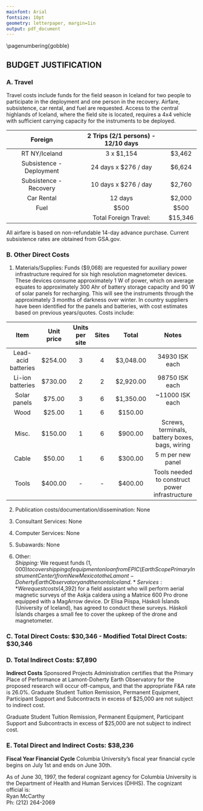 ```yaml
---
mainfont: Arial
fontsize: 10pt
geometry: letterpaper, margin=1in
output: pdf_document
---
```

\pagenumbering{gobble}

## BUDGET JUSTIFICATION

### A. Travel

Travel costs include funds for the field season in Iceland for two people to participate in the deployment and one person in the recovery. Airfare, subsistence, car rental, and fuel are requested. Access to the central highlands of Iceland, where the field site is located, requires a 4x4 vehicle with sufficient carrying capacity for the instruments to be deployed.

|          Foreign         | 2 Trips (2/1 persons) - 12/10 days |         |
|:------------------------:|:----------------------------------:|:-------:|
|            RT NY/Iceland |                         3 x $1,154 |  $3,462 |
| Subsistence - Deployment |               24 days x $276 / day |  $6,624 |
|   Subsistence - Recovery |               10 days x $276 / day |  $2,760 |
|               Car Rental |                            12 days |  $2,000 |
|                     Fuel |                               $500 |    $500 |
|                          |              Total Foreign Travel: | $15,346 |

All airfare is based on non-refundable 14-day advance purchase. Current subsistence rates are obtained from GSA.gov.

### B. Other Direct Costs

1. Materials/Supplies: Funds ($9,068) are requested for auxiliary power infrastructure required for six high resolution magnetometer devices. These devices consume approximately 1 W of power, which on average equates to approximately 300 Ahr of battery storage capacity and 90 W of solar panels for recharging. This will see the instruments through the approximately 3 months of darkness over winter. In country suppliers have been identified for the panels and batteries, with cost estimates based on previous years/quotes. Costs include:

|          Item         | Unit price | Units per site | Sites |   Total   |                      Notes                     |
|:---------------------:|:----------:|:--------------:|:-----:|:---------:|:----------------------------------------------:|
|   Lead-acid batteries |    $254.00 |              3 |     4 | $3,048.00 |                 34930 ISK each                 |
|      Li-ion batteries |    $730.00 |              2 |     2 | $2,920.00 |                 98750 ISK each                 |
|          Solar panels |     $75.00 |              3 |     6 | $1,350.00 |                 ~11000 ISK each                |
|                  Wood |     $25.00 |              1 |     6 |   $150.00 |                                                |
|                 Misc. |    $150.00 |              1 |     6 |   $900.00 | Screws, terminals, battery boxes, bags, wiring |
|                 Cable |     $50.00 |              1 |     6 |   $300.00 | 5 m per new panel                              |
|                 Tools |    $400.00 |              - |     - |   $400.00 | Tools needed to construct power infrastructure |

2. Publication costs/documentation/dissemination: None

3. Consultant Services: None

4. Computer Services: None

5. Subawards: None

6. Other:  
    *Shipping:* We request funds ($1,000) to cover shipping of equipment on loan from EPIC (EarthScope Primary Instrument Center) from New Mexico to the Lamont-Doherty Earth Observatory and then on to Iceland.  
    *Services:* We request costs ($4,392) for a field assistant who will perform aerial magnetic surveys of the Askja caldera using a Matrice 600 Pro drone equipped with a MagArrow device. Dr Elisa Piispa, Háskoli Íslands (University of Iceland), has agreed to conduct these surveys. Háskoli Íslands charges a small fee to cover the upkeep of the drone and magnetometer.

### C. Total Direct Costs: $30,346 - Modified Total Direct Costs: $30,346

### D. Total Indirect Costs: $7,890

**Indirect Costs**
Sponsored Projects Administration certifies that the Primary Place of Performance at Lamont-Doherty Earth Observatory for the proposed research will occur off-campus, and that the appropriate F&A rate is 26.0%. Graduate Student Tuition Remission, Permanent Equipment, Participant Support and Subcontracts in excess of $25,000 are not subject to indirect cost.

Graduate Student Tuition Remission, Permanent Equipment, Participant Support and Subcontracts in excess of $25,000 are not subject to indirect cost.

### E. Total Direct and Indirect Costs: $38,236

**Fiscal Year Financial Cycle**
Columbia University’s fiscal year financial cycle begins on July 1st and ends on June 30th.

As of June 30, 1997, the federal cognizant agency for Columbia University is the Department of Health and Human Services (DHHS). The cognizant official is:  
Ryan McCarthy  
Ph: (212) 264-2069 
